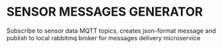 # SENSOR MESSAGES GENERATOR

Subscribe to sensor data MQTT topics, creates json-format message and publish to local rabbitmq broker for messages delivery microservice